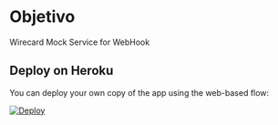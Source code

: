# Objetivo

Wirecard Mock Service for WebHook


## Deploy on Heroku

You can deploy your own copy of the app using the web-based flow:

[![Deploy](https://www.herokucdn.com/deploy/button.svg)](https://heroku.com/deploy?template=https://github.com/antonioestival/wirecard-mock-app)

